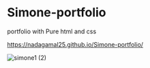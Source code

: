 # Simone-portfolio
portfolio with Pure html and css

https://nadagamal25.github.io/Simone-portfolio/

![simone1 (2)](https://user-images.githubusercontent.com/117481949/202895582-ee2fad1e-c276-4e3e-8786-c0a7ffbcca7c.png)
